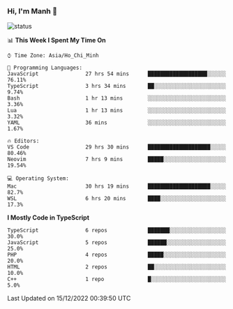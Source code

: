 ### Hi, I'm Manh 👋

![status](https://badge.stateful.com/manhhn01/status.svg)

<!--START_SECTION:waka-->
📊 **This Week I Spent My Time On** 

```text
⌚︎ Time Zone: Asia/Ho_Chi_Minh

💬 Programming Languages: 
JavaScript               27 hrs 54 mins      ███████████████████░░░░░░   76.11% 
TypeScript               3 hrs 34 mins       ██░░░░░░░░░░░░░░░░░░░░░░░   9.74% 
Bash                     1 hr 13 mins        ░░░░░░░░░░░░░░░░░░░░░░░░░   3.36% 
Lua                      1 hr 13 mins        ░░░░░░░░░░░░░░░░░░░░░░░░░   3.32% 
YAML                     36 mins             ░░░░░░░░░░░░░░░░░░░░░░░░░   1.67%

🔥 Editors: 
VS Code                  29 hrs 30 mins      ████████████████████░░░░░   80.46% 
Neovim                   7 hrs 9 mins        █████░░░░░░░░░░░░░░░░░░░░   19.54%

💻 Operating System: 
Mac                      30 hrs 19 mins      ████████████████████░░░░░   82.7% 
WSL                      6 hrs 20 mins       ████░░░░░░░░░░░░░░░░░░░░░   17.3%

```

**I Mostly Code in TypeScript** 

```text
TypeScript               6 repos             ███████░░░░░░░░░░░░░░░░░░   30.0% 
JavaScript               5 repos             ██████░░░░░░░░░░░░░░░░░░░   25.0% 
PHP                      4 repos             █████░░░░░░░░░░░░░░░░░░░░   20.0% 
HTML                     2 repos             ██░░░░░░░░░░░░░░░░░░░░░░░   10.0% 
C++                      1 repo              █░░░░░░░░░░░░░░░░░░░░░░░░   5.0%

```



 Last Updated on 15/12/2022 00:39:50 UTC
<!--END_SECTION:waka-->
